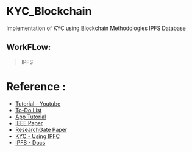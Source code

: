 # KYC_Blockchain
Implementation of KYC using Blockchain Methodologies IPFS Database

## WorkFLow:
> IPFS
> 
# Reference : 
   - [Tutorial - Youtube](https://www.youtube.com/watch?v=coQ5dg8wM2o&t=2342s)
   - [To-Do List](https://github.com/dappuniversity/eth-todo-list) 
   - [App Tutorial](https://www.dappuniversity.com/articles/blockchain-app-tutorial)
   - [IEEE Paper](https://ieeexplore.ieee.org/document/9230987)
   - [ResearchGate Paper](https://www.researchgate.net/publication/340995551_Smart_KYC_Using_Blockchain_and_IPFS)
   - [KYC - Using IPFC](https://github.com/XinFinOrg/KYC-on-IPFS)
   - [IPFS - Docs](https://docs.ipfs.tech/)

    
